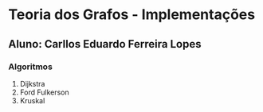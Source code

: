 # Teoria dos Grafos - Implementações
## Aluno: Carllos Eduardo Ferreira Lopes

### Algoritmos
1. Dijkstra
2. Ford Fulkerson
3. Kruskal
